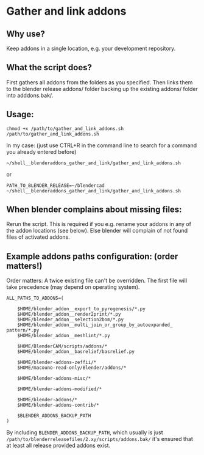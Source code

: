 Gather and link addons
======

Why use?
-----
Keep addons in a single location, e.g. your development repository.

What the script does?
----
First gathers all addons from the folders as you specified. Then links them to the blender release addons/ folder backing up the existing addons/ folder into adddons.bak/.

Usage:
----
    chmod +x /path/to/gather_and_link_addons.sh
    /path/to/gather_and_link_addons.sh

In my case: (just use CTRL+R in the command line to search for a command you already entered before)

    ~/shell__blenderaddons_gather_and_link/gather_and_link_addons.sh

or

    PATH_TO_BLENDER_RELEASE=~/blendercad ~/shell__blenderaddons_gather_and_link/gather_and_link_addons.sh

When blender complains about missing files:
---
Rerun the script. This is required if you e.g. rename your addons in any of the addon locations (see below). Else blender will complain of not found files of activated addons. 


Example addons paths configuration: (order matters!)
----

Order matters: A twice existing file can't be overridden. The first file will take precedence (may depend on operating system). 

     
    ALL_PATHS_TO_ADDONS=(
        
        $HOME/blender_addon__export_to_pyrogenesis/*.py
        $HOME/blender_addon__render2print/*.py
        $HOME/blender_addon__selection2bom/*.py
        $HOME/blender_addon__multi_join_or_group_by_autoexpanded_    pattern/*.py
        $HOME/blender_addon__meshlint/*.py
        
        $HOME/BlenderCAM/scripts/addons/*
        $HOME/blender_addon__basrelief/basrelief.py

        $HOME/blender-addons-zeffii/*
        $HOME/macouno-read-only/Blender/addons/*
        
        $HOME/blender-addons-misc/*
        
        $HOME/blender-addons-modified/*
        
        $HOME/blender-addons/*
        $HOME/blender-addons-contrib/*
        
        $BLENDER_ADDONS_BACKUP_PATH
    )

By including `BLENDER_ADDONS_BACKUP_PATH`, which usually is just `/path/to/blenderreleasefiles/2.xy/scripts/addons.bak/` it's ensured that at least all release provided addons exist.
 

